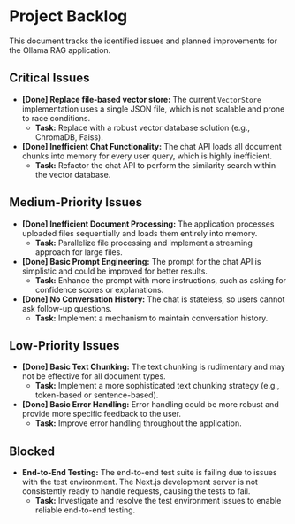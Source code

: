 # Project Backlog

This document tracks the identified issues and planned improvements for the Ollama RAG application.

## Critical Issues

*   **[Done] Replace file-based vector store:** The current `VectorStore` implementation uses a single JSON file, which is not scalable and prone to race conditions.
    *   **Task:** Replace with a robust vector database solution (e.g., ChromaDB, Faiss).
*   **[Done] Inefficient Chat Functionality:** The chat API loads all document chunks into memory for every user query, which is highly inefficient.
    *   **Task:** Refactor the chat API to perform the similarity search within the vector database.

## Medium-Priority Issues

*   **[Done] Inefficient Document Processing:** The application processes uploaded files sequentially and loads them entirely into memory.
    *   **Task:** Parallelize file processing and implement a streaming approach for large files.
*   **[Done] Basic Prompt Engineering:** The prompt for the chat API is simplistic and could be improved for better results.
    *   **Task:** Enhance the prompt with more instructions, such as asking for confidence scores or explanations.
*   **[Done] No Conversation History:** The chat is stateless, so users cannot ask follow-up questions.
    *   **Task:** Implement a mechanism to maintain conversation history.

## Low-Priority Issues

*   **[Done] Basic Text Chunking:** The text chunking is rudimentary and may not be effective for all document types.
    *   **Task:** Implement a more sophisticated text chunking strategy (e.g., token-based or sentence-based).
*   **[Done] Basic Error Handling:** Error handling could be more robust and provide more specific feedback to the user.
    *   **Task:** Improve error handling throughout the application.

## Blocked

*   **End-to-End Testing:** The end-to-end test suite is failing due to issues with the test environment. The Next.js development server is not consistently ready to handle requests, causing the tests to fail.
    *   **Task:** Investigate and resolve the test environment issues to enable reliable end-to-end testing.